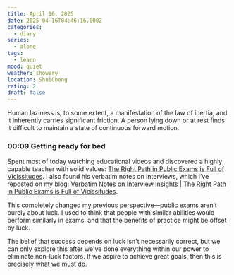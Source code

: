 ```yaml
---
title: April 16, 2025
date: 2025-04-16T04:46:16.000Z
categories:
  - diary
series:
  - alone
tags:
  - learn
mood: quiet
weather: showery
location: ShuiCheng
rating: 2
draft: false
---
```


Human laziness is, to some extent, a manifestation of the law of inertia, and it inherently carries significant friction. A person lying down or at rest finds it difficult to maintain a state of continuous forward motion.

### 00:09 Getting ready for bed

Spent most of today watching educational videos and discovered a highly capable teacher with solid values: [The Right Path in Public Exams is Full of Vicissitudes](https://space.bilibili.com/57658647). I also found his verbatim notes on interviews, which I’ve reposted on my blog: [Verbatim Notes on Interview Insights | The Right Path in Public Exams is Full of Vicissitudes](../../../posts/note/article_202504162353.md).  

This completely changed my previous perspective—public exams aren’t purely about luck. I used to think that people with similar abilities would perform similarly in exams, and that the benefits of practice might be offset by luck.

The belief that success depends on luck isn't necessarily correct, but we can only explore this after we've done everything within our power to eliminate non-luck factors. If we aspire to achieve great goals, then this is precisely what we must do.


